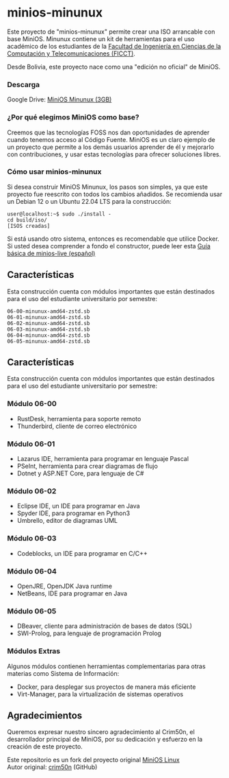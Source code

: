 # minios-minunux  

Este proyecto de "minios-minunux" permite crear una ISO arrancable con base MiniOS. Minunux contiene un kit de herramientas para el uso académico de los estudiantes de la [Facultad de Ingeniería en Ciencias de la Computación y Telecomunicaciones (FICCT)](https://www.uagrm.edu.bo/facultades/ficct).

Desde Bolivia, este proyecto nace como una "edición no oficial" de MiniOS.

### Descarga

Google Drive: [MiniOS Minunux (3GB)](https://drive.google.com/drive/folders/19-buYMEPTkR1PszPLz8qNunSbVpjPra6?usp=sharing)
### ¿Por qué elegimos MiniOS como base?

Creemos que las tecnologías FOSS nos dan oportunidades de aprender cuando tenemos acceso al Código Fuente. MiniOS es un claro ejemplo de un proyecto que permite a los demás usuarios aprender de él y mejorarlo con contribuciones, y usar estas tecnologías para ofrecer soluciones libres.

### Cómo usar minios-minunux  

Si desea construir MiniOS Minunux, los pasos son simples, ya que este proyecto fue reescrito con todos los cambios añadidos. Se recomienda usar un Debian 12 o un Ubuntu 22.04 LTS para la construcción:  

    user@localhost:~$ sudo ./install -
    cd build/iso/  
    [ISOS creadas]


Si está usando otro sistema, entonces es recomendable que utilice Docker.  
Si usted desea comprender a fondo el constructor, puede leer esta [Guía básica de minios-live (español)](https://proyectos.nucleolinux.org/minunux-linux/minios-minunux/src/branch/master/GUIA-DE-USO.md) 

## Características  

Esta construcción cuenta con módulos importantes que están destinados para el uso del estudiante universitario por semestre:  


    06-00-minunux-amd64-zstd.sb  
    06-01-minunux-amd64-zstd.sb  
    06-02-minunux-amd64-zstd.sb  
    06-03-minunux-amd64-zstd.sb  
    06-04-minunux-amd64-zstd.sb  
    06-05-minunux-amd64-zstd.sb  

## Características  

Esta construcción cuenta con módulos importantes que están destinados para el uso del estudiante universitario por semestre:  

### Módulo 06-00  

- RustDesk, herramienta para soporte remoto  
- Thunderbird, cliente de correo electrónico  

### Módulo 06-01  

- Lazarus IDE, herramienta para programar en lenguaje Pascal  
- PSeInt, herramienta para crear diagramas de flujo  
- Dotnet y ASP.NET Core, para lenguaje de C#  

### Módulo 06-02  

- Eclipse IDE, un IDE para programar en Java  
- Spyder IDE, para programar en Python3  
- Umbrello, editor de diagramas UML  

### Módulo 06-03  

- Codeblocks, un IDE para programar en C/C++  

### Módulo 06-04  

- OpenJRE, OpenJDK Java runtime  
- NetBeans, IDE para programar en Java  

### Módulo 06-05  

- DBeaver, cliente para administración de bases de datos (SQL)  
- SWI-Prolog, para lenguaje de programación Prolog  

### Módulos Extras  

Algunos módulos contienen herramientas complementarias para otras materias como Sistema de Información:  

- Docker, para desplegar sus proyectos de manera más eficiente  
- Virt-Manager, para la virtualización de sistemas operativos  


## Agradecimientos

Queremos expresar nuestro sincero agradecimiento al Crim50n, el desarrollador principal de MiniOS, por su dedicación y esfuerzo en la creación de este proyecto.

Este repositorio es un fork del proyecto original [MiniOS Linux](https://github.com/minios-linux/)  
Autor original: [crim50n](https://github.com/crim50n) (GitHub)  


